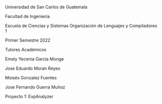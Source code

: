 Universidad de San Carlos de Guatemala 

Facultad de Ingeniería 

Escuela de Ciencias y Sistemas Organización de Lenguajes y Compiladores 1 

Primer Semestre 2022 


Tutores Académicos 

  Emely Yecenia Garcia Monge 

  Jose Eduardo Moran Reyes 

  Moisés Gonzalez Fuentes 

  Jose Fernando Guerra Muñoz 

  
   Proyecto 1: ExpAnalyzer  
